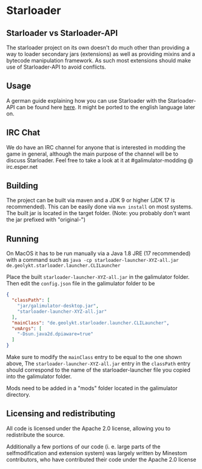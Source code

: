 # Starloader

## Starloader vs Starloader-API

The starloader project on its own doesn't do much other than providing a way
to loader secondary jars (extensions) as well as providing mixins and a bytecode
manipulation framework. As such most extensions should make use of Starloader-API
to avoid conflicts.

## Usage

A german guide explaining how you can use Starloader with the Starloader-API can
be found here [here](https://files.geolykt.de/starloader-guide_de.pdf).
It might be ported to the english language later on.

## IRC Chat

We do have an IRC channel for anyone that is interested in modding the game in
general, although the main purpose of the channel will be to discuss Starloader.
Feel free to take a look at it at #galimulator-modding @ irc.esper.net

## Building

The project can be built via maven and a JDK 9 or higher (JDK 17 is recommended).
This can be easily done via `mvn install` on most systems.
The built jar is located in the target folder. (Note: you probably
don't want the jar prefixed with "original-")

## Running

On MacOS it has to be run manually via a Java 1.8 JRE (17 recommended) with a command such
as `java -cp starloader-launcher-XYZ-all.jar de.geolykt.starloader.launcher.CLILauncher`

Place the built `starloader-launcher-XYZ-all.jar` in the galimulator folder.
Then edit the `config.json` file in the galimulator folder to be

```json
{
  "classPath": [
    "jar/galimulator-desktop.jar",
    "starloader-launcher-XYZ-all.jar"
  ],
  "mainClass": "de.geolykt.starloader.launcher.CLILauncher",
  "vmArgs": [
    "-Dsun.java2d.dpiaware=true"
  ]
}
```
Make sure to modify the `mainClass` entry to be equal to the one shown above,
The `starloader-launcher-XYZ-all.jar` entry in the `classPath` entry should
correspond to the name of the starloader-launcher file you copied into the
galimulator folder.

Mods need to be added in a "mods" folder located in the galimulator directory.

## Licensing and redistributing

All code is licensed under the Apache 2.0 license, allowing you to redistribute
the source.

Additionally a few portions of our code (i. e. large parts of the selfmodification and extension system)
was largely written by Minestom contributors, who have contributed their code under
the Apache 2.0 license
